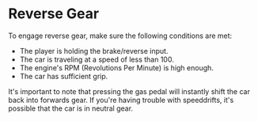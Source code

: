 # Reverse Gear

To engage reverse gear, make sure the following conditions are met:
- The player is holding the brake/reverse input.
- The car is traveling at a speed of less than 100.
- The engine's RPM (Revolutions Per Minute) is high enough.
- The car has sufficient grip.

It's important to note that pressing the gas pedal will instantly shift the car back into forwards gear. If you're having trouble with speeddrifts, it's possible that the car is in neutral gear.
